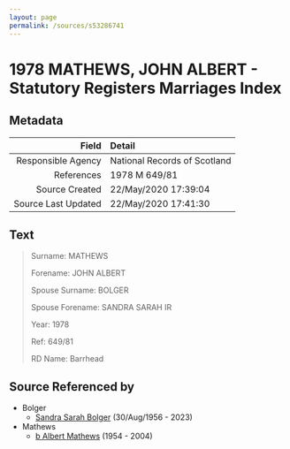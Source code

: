 ```yaml
---
layout: page
permalink: /sources/s53286741
---
```


# 1978 MATHEWS, JOHN ALBERT - Statutory Registers Marriages Index

## Metadata

Field | Detail
---:|:---
Responsible Agency | National Records of Scotland
References | 1978 M 649/81
Source Created | 22/May/2020 17:39:04
Source Last Updated | 22/May/2020 17:41:30

## Text

> Surname: MATHEWS
>
> Forename: JOHN ALBERT
>
> Spouse Surname: BOLGER
>
> Spouse Forename: SANDRA SARAH IR
>
> Year: 1978
>
> Ref: 649/81
>
> RD Name: Barrhead
>

## Source Referenced by

* Bolger
  * [Sandra Sarah Bolger](../people/@2758880@-sandra-sarah-bolger-b1956-8-30-d2023.md) (30/Aug/1956 - 2023)
* Mathews
  * [b Albert Mathews](../people/@35875756@-b-albert-mathews-b1954-d2004.md) (1954 - 2004)
